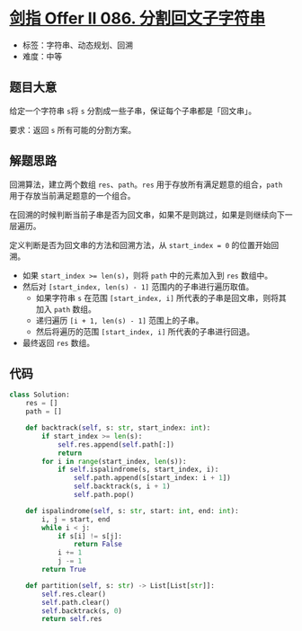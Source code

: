 # [剑指 Offer II 086. 分割回文子字符串](https://leetcode.cn/problems/M99OJA/)

- 标签：字符串、动态规划、回溯
- 难度：中等

## 题目大意

给定一个字符串 `s`将 `s` 分割成一些子串，保证每个子串都是「回文串」。

要求：返回 `s` 所有可能的分割方案。

## 解题思路

回溯算法，建立两个数组 `res`、`path`。`res` 用于存放所有满足题意的组合，`path` 用于存放当前满足题意的一个组合。

在回溯的时候判断当前子串是否为回文串，如果不是则跳过，如果是则继续向下一层遍历。

定义判断是否为回文串的方法和回溯方法，从 `start_index = 0` 的位置开始回溯。

- 如果 `start_index >= len(s)`，则将 `path` 中的元素加入到 `res` 数组中。
- 然后对 `[start_index, len(s) - 1]` 范围内的子串进行遍历取值。
    - 如果字符串 `s` 在范围 `[start_index, i]` 所代表的子串是回文串，则将其加入 `path` 数组。
    - 递归遍历 `[i + 1, len(s) - 1]` 范围上的子串。
    - 然后将遍历的范围 `[start_index, i]` 所代表的子串进行回退。
- 最终返回 `res` 数组。

## 代码

```Python
class Solution:
    res = []
    path = []

    def backtrack(self, s: str, start_index: int):
        if start_index >= len(s):
            self.res.append(self.path[:])
            return
        for i in range(start_index, len(s)):
            if self.ispalindrome(s, start_index, i):
                self.path.append(s[start_index: i + 1])
                self.backtrack(s, i + 1)
                self.path.pop()

    def ispalindrome(self, s: str, start: int, end: int):
        i, j = start, end
        while i < j:
            if s[i] != s[j]:
                return False
            i += 1
            j -= 1
        return True

    def partition(self, s: str) -> List[List[str]]:
        self.res.clear()
        self.path.clear()
        self.backtrack(s, 0)
        return self.res
```


